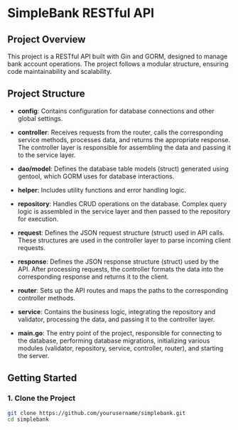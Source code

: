 # SimpleBank RESTful API

## Project Overview

This project is a RESTful API built with Gin and GORM, designed to manage bank account operations. The project follows a modular structure, ensuring code maintainability and scalability.

## Project Structure

- **config**: Contains configuration for database connections and other global settings.

- **controller**: Receives requests from the router, calls the corresponding service methods, processes data, and returns the appropriate response. The controller layer is responsible for assembling the data and passing it to the service layer.

- **dao/model**: Defines the database table models (struct) generated using gentool, which GORM uses for database interactions.

- **helper**: Includes utility functions and error handling logic.

- **repository**: Handles CRUD operations on the database. Complex query logic is assembled in the service layer and then passed to the repository for execution.

- **request**: Defines the JSON request structure (struct) used in API calls. These structures are used in the controller layer to parse incoming client requests.

- **response**: Defines the JSON response structure (struct) used by the API. After processing requests, the controller formats the data into the corresponding response and returns it to the client.

- **router**: Sets up the API routes and maps the paths to the corresponding controller methods.

- **service**: Contains the business logic, integrating the repository and validator, processing the data, and passing it to the controller layer.

- **main.go**: The entry point of the project, responsible for connecting to the database, performing database migrations, initializing various modules (validator, repository, service, controller, router), and starting the server.

## Getting Started

### 1. Clone the Project

```bash
git clone https://github.com/yourusername/simplebank.git
cd simplebank
